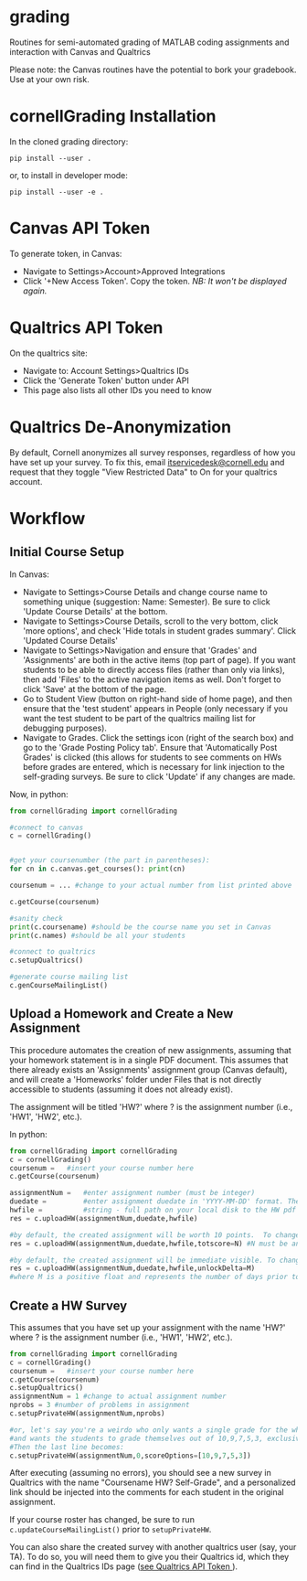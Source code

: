 # grading
Routines for semi-automated grading of MATLAB coding assignments and interaction with Canvas and Qualtrics

Please note: the Canvas routines have the potential to bork your gradebook. Use at your own risk. 


cornellGrading Installation
==============================
In the cloned grading directory:

```
pip install --user .
```

or, to install in developer mode:

```
pip install --user -e .
```


Canvas API Token
===================
To generate token, in Canvas: 
* Navigate to Settings>Account>Approved Integrations
* Click '+New Access Token'.  Copy the token.  *NB: It won't be displayed again.*


Qualtrics API Token
=============================================
On the qualtrics site:
* Navigate to: Account Settings>Qualtrics IDs
* Click the 'Generate Token' button under API
* This page also lists all other IDs you need to know


Qualtrics De-Anonymization
==============================
By default, Cornell anonymizes all survey responses, regardless of how you have set up your survey.  To fix this, email itservicedesk@cornell.edu and request that they toggle  "View Restricted Data" to On for your qualtrics account.


Workflow
============

Initial Course Setup
------------------------

In Canvas:
* Navigate to Settings>Course Details and change course name to something unique (suggestion: Name: Semester).  Be sure to click 'Update Course Details' at the bottom.
* Navigate to Settings>Course Details, scroll to the very bottom, click 'more options', and check 'Hide totals in student grades summary'. Click 'Updated Course Details'
* Navigate to Settings>Navigation and ensure that 'Grades' and 'Assignments' are both in the active items (top part of page).  If you want students to be able to directly access files (rather than only via links), then add 'Files' to the active navigation items as well. Don't forget to click 'Save' at the bottom of the page.
* Go to Student View (button on right-hand side of home page), and then ensure that the 'test student' appears in People (only necessary if you want the test student to be part of the qualtrics mailing list for debugging purposes).
* Navigate to Grades.  Click the settings icon (right of the search box) and go to the 'Grade Posting Policy tab'. Ensure that 'Automatically Post Grades' is clicked (this allows for students to see comments on HWs before grades are entered, which is necessary for link injection to the self-grading surveys. Be sure to click 'Update' if any changes are made.

Now, in python:

```python
from cornellGrading import cornellGrading

#connect to canvas
c = cornellGrading() 


#get your coursenumber (the part in parentheses):
for cn in c.canvas.get_courses(): print(cn) 

coursenum = ... #change to your actual number from list printed above

c.getCourse(coursenum)

#sanity check
print(c.coursename) #should be the course name you set in Canvas
print(c.names) #should be all your students

#connect to qualtrics
c.setupQualtrics() 

#generate course mailing list
c.genCourseMailingList()
```

Upload a Homework and Create a New Assignment
-----------------------------------------------

This procedure automates the creation of new assignments, assuming that your homework statement is in a single PDF document.  This assumes that there already exists an 'Assignments' assignment group (Canvas default), and will create a 'Homeworks' folder under Files that is not directly accessible to students (assuming it does not already exist).

The assignment will be titled 'HW?' where ? is the assignment number (i.e., 'HW1', 'HW2', etc.).


In python:

```python
from cornellGrading import cornellGrading
c = cornellGrading() 
coursenum =   #insert your course number here
c.getCourse(coursenum)

assignmentNum =   #enter assignment number (must be integer)
duedate =         #enter assignment duedate in 'YYYY-MM-DD' format. The due time will be 5pm by default.
hwfile =          #string - full path on your local disk to the HW pdf file
res = c.uploadHW(assignmentNum,duedate,hwfile) 

#by default, the created assignment will be worth 10 points.  To change this, instead run:
res = c.uploadHW(assignmentNum,duedate,hwfile,totscore=N) #N must be an integer

#by default, the created assignment will be immediate visible. To change this, instead run:
res = c.uploadHW(assignmentNum,duedate,hwfile,unlockDelta=M) 
#where M is a positive float and represents the number of days prior to the due date to unlock the assignment.
```

Create a HW Survey
--------------------

This assumes that you have set up your assignment with the name 'HW?' where ? is the assignment number (i.e., 'HW1', 'HW2', etc.).

```python
from cornellGrading import cornellGrading
c = cornellGrading() 
coursenum =   #insert your course number here
c.getCourse(coursenum)
c.setupQualtrics() 
assignmentNum = 1 #change to actual assignment number
nprobs = 3 #number of problems in assignment
c.setupPrivateHW(assignmentNum,nprobs)

#or, let's say you're a weirdo who only wants a single grade for the whole assignment, 
#and wants the students to grade themselves out of 10,9,7,5,3, exclusively.  
#Then the last line becomes:
c.setupPrivateHW(assignmentNum,0,scoreOptions=[10,9,7,5,3])
```

After executing (assuming no errors), you should see a new survey in Qualtrics with the name "Coursename HW? Self-Grade", and a personalized link should be injected into the comments for each student in the original assignment. 

If your course roster has changed, be sure to run `c.updateCourseMailingList()` prior to `setupPrivateHW`.

You can also share the created survey with another qualtrics user (say, your TA).  To do so, you will need them to give you their Qualtrics id, which they can find in the Qualtrics IDs page ([see Qualtrics API Token ](#qualtrics-api-token)).







